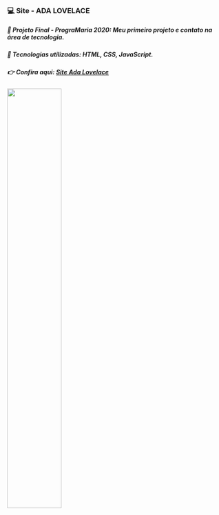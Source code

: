 ### 💻 Site - ADA LOVELACE 

##### 💜 Projeto Final - PrograMaria 2020: Meu primeiro projeto e contato na área de tecnologia. 

##### 🔧 Tecnologias utilizadas: HTML, CSS, JavaScript.
 
##### 👉 Confira aqui: <a href= https://siteada--beamartins.repl.com> Site Ada Lovelace  </a>

<img src= https://i.imgur.com/LQgiqkk.png; heigth=50%; width=50%;> 


